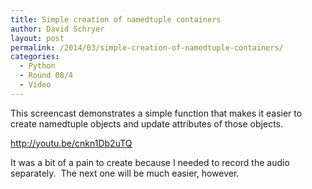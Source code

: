 ```yaml
---
title: Simple creation of namedtuple containers
author: David Schryer
layout: post
permalink: /2014/03/simple-creation-of-namedtuple-containers/
categories:
  - Python
  - Round 08/4
  - Video
---
```

This screencast demonstrates a simple function that makes it easier to create namedtuple objects and update attributes of those objects.

<a href="http://youtu.be/cnkn1Db2uTQ" target="_blank">http://youtu.be/cnkn1Db2uTQ</a>

It was a bit of a pain to create because I needed to record the audio separately.  The next one will be much easier, however.